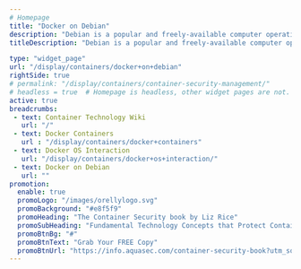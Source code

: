 ```yaml
---
# Homepage
title: "Docker on Debian"
description: "Debian is a popular and freely-available computer operating system that uses the Linux kernel and other program components obtained from the GNU project. This page gathers resources on how to install and use Docker on Debian."
titleDescription: "Debian is a popular and freely-available computer operating system that uses the Linux kernel and other program components obtained from the GNU project. This page gathers resources on how to install and use Docker on Debian." 

type: "widget_page"
url: "/display/containers/docker+on+debian" 
rightSide: true 
# permalink: "/display/containers/container-security-management/"
# headless = true  # Homepage is headless, other widget pages are not.
active: true
breadcrumbs:
 - text: Container Technology Wiki
   url: "/"
 - text: Docker Containers
   url : "/display/containers/docker+containers"
 - text: Docker OS Interaction
   url: "/display/containers/docker+os+interaction/"
 - text: Docker on Debian
   url: ""
promotion:
  enable: true
  promoLogo: "/images/orellylogo.svg"
  promoBackground: "#e8f5f9"
  promoHeading: "The Container Security book by Liz Rice"
  promoSubHeading: "Fundamental Technology Concepts that Protect Containerized Applications"
  promoBtnBg: "#"
  promoBtnText: "Grab Your FREE Copy"
  promoBtnUrl: "https://info.aquasec.com/container-security-book?utm_source=wiki"
---
```

